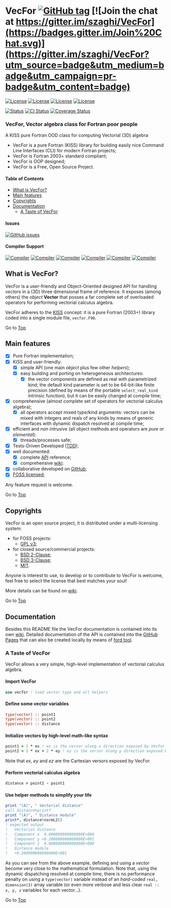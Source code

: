 <a name="top"></a>

# VecFor [![GitHub tag](https://img.shields.io/github/tag/szaghi/VecFor.svg)](https://github.com/szaghi/VecFor/releases) [![Join the chat at https://gitter.im/szaghi/VecFor](https://badges.gitter.im/Join%20Chat.svg)](https://gitter.im/szaghi/VecFor?utm_source=badge&utm_medium=badge&utm_campaign=pr-badge&utm_content=badge)

[![License](https://img.shields.io/badge/license-GNU%20GeneraL%20Public%20License%20v3,%20GPLv3-blue.svg)]()
[![License](https://img.shields.io/badge/license-BSD2-red.svg)]()
[![License](https://img.shields.io/badge/license-BSD3-red.svg)]()
[![License](https://img.shields.io/badge/license-MIT-red.svg)]()

[![Status](https://img.shields.io/badge/status-stable-brightgreen.svg)]()
[![CI Status](https://github.com/szaghi/VecFor/actions/workflows/ci.yml/badge.svg)](https://github.com/szaghi/VecFor/actions)
[![Coverage Status](https://img.shields.io/codecov/c/github/szaghi/VecFor.svg)](https://app.codecov.io/gh/szaghi/VecFor)

### VecFor, Vector algebra class for Fortran poor people

A KISS pure Fortran OOD class for computing Vectorial (3D) algebra

- VecFor is a pure Fortran (KISS) library for building easily nice Command Line Interfaces (CLI) for modern Fortran projects;
- VecFor is Fortran 2003+ standard compliant;
- VecFor is OOP designed;
- VecFor is a Free, Open Source Project.

#### Table of Contents

- [What is VecFor?](#what-is-vecfor)
- [Main features](#main-features)
- [Copyrights](#copyrights)
- [Documentation](#documentation)
  - [A Taste of VecFor](#a-taste-of-vecfor)

#### Issues

[![GitHub issues](https://img.shields.io/github/issues/szaghi/VecFor.svg)]()

#### Compiler Support

[![Compiler](https://img.shields.io/badge/GNU-v4.9.2+-brightgreen.svg)]()
[![Compiler](https://img.shields.io/badge/Intel-v12.x+-brightgreen.svg)]()
[![Compiler](https://img.shields.io/badge/IBM%20XL-not%20tested-yellow.svg)]()
[![Compiler](https://img.shields.io/badge/g95-not%20tested-yellow.svg)]()
[![Compiler](https://img.shields.io/badge/NAG-not%20tested-yellow.svg)]()
[![Compiler](https://img.shields.io/badge/PGI-not%20tested-yellow.svg)]()

## What is VecFor?

VecFor is a user-friendly and Object-Oriented designed API for handling *vectors* in a (3D) three dimensional frame of reference. It exposes (among others) the *object* **Vector** that posses a far complete set of overloaded operators for performing vectorial calculus algebra.

VecFor adheres to the [KISS](https://en.wikipedia.org/wiki/KISS_principle) concept: it is a pure Fortran (2003+) library coded into a single module file, `vecfor.F90`.

Go to [Top](#top)

## Main features

+ [x] Pure Fortran implementation;
+ [x] KISS and user-friendly:
    + [x] simple API (one main *object* plus few other *helpers*);
    + [x] easy building and porting on heterogeneous architectures:
        + [x] the vector components are defined as real with parametrized kind; the default kind parameter is set to be 64-bit-like finite precision (defined by means of the portable `select_real_kind` intrinsic function), but it can be easily changed at compile time;
+ [x] comprehensive (almost complete set of operators for vectorial calculus algebra);
    + [x] all operators accept mixed type/kind arguments: vectors can be mixed with integers and reals of any kinds by means of generic interfaces with dynamic dispatch resolved at compile time;
+ [x] efficient and *non intrusive* (all object methods and operators are *pure* or *elemental*):
    + [x] threads/processes safe;
+ [x] Tests-Driven Developed ([TDD](https://en.wikipedia.org/wiki/Test-driven_development));
+ [x] well documented:
    + [x] complete [API](http://szaghi.github.io/VecFor/index.html) reference;
    + [x] comprehensive [wiki](https://github.com/szaghi/VecFor/wiki):
+ [x] collaborative developed on [GitHub](https://github.com/szaghi/VecFor);
+ [x] [FOSS licensed](https://github.com/szaghi/VecFor/wiki/Copyrights);

Any feature request is welcome.

Go to [Top](#top)

## Copyrights

VecFor is an open source project, it is distributed under a multi-licensing system:

+ for FOSS projects:
  - [GPL v3](http://www.gnu.org/licenses/gpl-3.0.html);
+ for closed source/commercial projects:
  - [BSD 2-Clause](http://opensource.org/licenses/BSD-2-Clause);
  - [BSD 3-Clause](http://opensource.org/licenses/BSD-3-Clause);
  - [MIT](http://opensource.org/licenses/MIT).

Anyone is interest to use, to develop or to contribute to VecFor is welcome, feel free to select the license that best matches your soul!

More details can be found on [wiki](https://github.com/szaghi/VecFor/wiki/Copyrights).

Go to [Top](#top)

## Documentation

Besides this README file the VecFor documentation is contained into its own [wiki](https://github.com/szaghi/VecFor/wiki). Detailed documentation of the API is contained into the [GitHub Pages](http://szaghi.github.io/VecFor/index.html) that can also be created locally by means of [ford tool](https://github.com/cmacmackin/ford).

### A Taste of VecFor

VecFor allows a very simple, high-level implementation of vectorial calculus algebra.

#### Import VecFor

```fortran
use vecfor ! load vector type and all helpers
```

#### Define some vector variables

```fortran
type(vector) :: point1
type(vector) :: point2
type(vector) :: distance
```

#### Initialize vectors by high-level math-like syntax
```fortran
point1 = 1 * ex ! ex is the versor along x direction exposed by VecFor
point2 = 1 * ex + 2 * ey ! ey is the versor along y direction exposed by VecFor
```
Note that *ex*, *ey* and *ez* are the Cartesian versors exposed by VecFor.

#### Perform vectorial calculus algebra
```fortran
distance = point2 - point1
```

#### Use helper methods to simplify your life
```fortran
print "(A)", " Vectorial distance"
call distance%printf
print "(A)", " Distance module"
print*, distance%normL2()
! expected output
!   Vectorial distance
!   Component x  0.000000000000000E+000
!   Component y +0.200000000000000E+001
!   Component z  0.000000000000000E+000
!   Distance module
!   +0.200000000000000E+001
```

As you can see from the above example, defining and using a *vector* become very close to the mathematical formulation. Note that, using the dynamic dispatching resolved at compile time, there is no performance penalty on using a `type(vector)` variable instead of an *hard-coded* `real, dimension(3)` array variable (or even more verbose and less clear `real :: x, y, z` variables for each vector...).

Go to [Top](#top)
